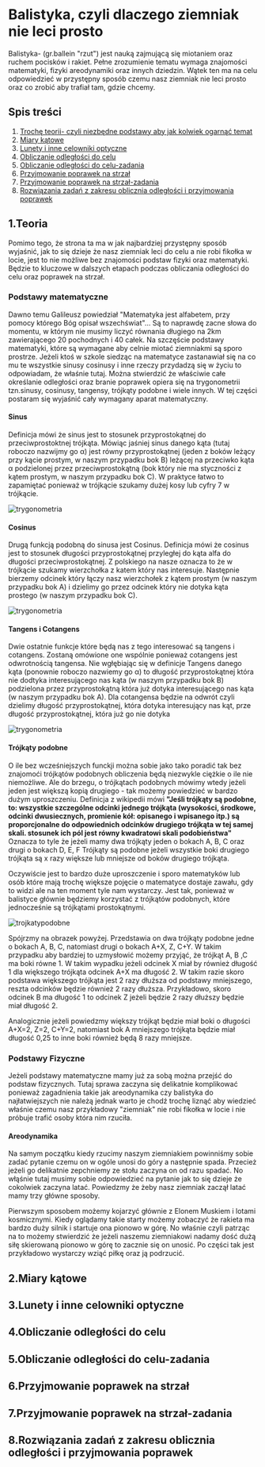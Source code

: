 # Balistyka, czyli dlaczego ziemniak nie leci prosto
Balistyka- (gr.ballein "rzut") jest nauką zajmującą się miotaniem oraz ruchem pocisków i rakiet. Pełne zrozumienie tematu wymaga znajomości matematyki, fizyki areodynamiki oraz innych dziedzin. Wątek ten ma na celu odpowiedzieć w przystępny sposób czemu nasz ziemniak nie leci prosto oraz co zrobić aby trafiał tam, gdzie chcemy.
## Spis treści
1. [Trochę teorii- czyli niezbędne podstawy aby jak kolwiek ogarnąć temat](#1.Teoria)
2. [Miary kątowe](#2.Miary-kątowe)
3. [Lunety i inne celowniki optyczne](#3.Lunety-i-inne-celowniki-optyczne)
4. [Obliczanie odległości do celu](#4.Określanie-odległości-do-celu)
5. [Obliczanie odległości do celu-zadania](#5.Określanie-odległości-do-celu-zadania)
6. [Przyjmowanie poprawek na strzał](#6.Przyjmowanie-poprawek-na-strzał)
7. [Przyjmowanie poprawek na strzał-zadania](#7.Przyjmowanie-poprawek-na-strzał-zadania)
8. [Rozwiązania zadań z zakresu oblicznia odległości i przyjmowania poprawek](#8.Rozwiązania-zadań-z-zakresu-oblicznia-odległości-i-przyjmowania-poprawek)

## 1.Teoria
Pomimo tego, że strona ta ma w jak najbardziej przystępny sposób wyjaśnić, jak to się dzieje że nasz ziemniak leci do celu a nie robi fikołka w locie, jest to nie możliwe bez znajomości podstaw fizyki oraz matematyki. Będzie to kluczowe w dalszych etapach podczas obliczania odległości do celu oraz poprawek na strzał. 
### Podstawy matematyczne 
Dawno temu Galileusz powiedział "Matematyka jest alfabetem, przy pomocy którego Bóg opisał wszechświat"... Są to naprawdę zacne słowa do momentu, w którym nie musimy liczyć równania długiego na 2km zawierającego 20 pochodnych i 40 całek. Na szczęście podstawy matematyki, które są wymagane aby celnie miotać ziemniakmi są sporo prostrze. Jeżeli ktoś w szkole siedząc na matematyce zastanawiał się na co mu te wszystkie sinusy cosinusy i inne rzeczy przydadzą się w życiu to odpowiadam, że właśnie tutaj. Można stwierdzić że właściwie całe określanie odległości oraz branie poprawek opiera się na trygonometrii tzn.sinusy, cosinusy, tangensy, trójkąty podobne i wiele innych. W tej części postaram się wyjaśnić cały wymagany aparat matematyczny.

#### Sinus
Definicja mówi że sinus jest to stosunek przyprostokątnej do przeciwprostoktnej trójkąta. Mówiąc jaśniej sinus danego kąta (tutaj roboczo nazwijmy go α) jest równy przyprostokątnej (jeden z boków leżący przy kącie prostym, w naszym przypadku bok B) leżącej na przeciwko kąta α podzielonej przez przeciwprostokątną (bok który nie ma styczności z kątem prostym, w naszym przypadku bok C). W praktyce łatwo to zapamiętać ponieważ w trójkącie szukamy dużej kosy lub cyfry 7 w trójkącie.

![trygonometria](https://github.com/user-attachments/assets/420d7190-0d6c-4c05-b77c-15bd7b77272b)

#### Cosinus 
Drugą funkcją podobną do sinusa jest Cosinus. Definicja mówi że cosinus jest to stosunek długości przyprostokątnej przyległej do kąta alfa do długości przeciwprostokątnej. Z polskiego na nasze oznacza to że w trójkącie szukamy wierzchołka z katem który nas interesuje. Następnie bierzemy odcinek który łączy nasz wierzchołek z kątem prostym (w naszym przypadku bok A)  i dzielimy go przez odcinek który nie dotyka kąta prostego (w naszym przypadku bok C). 

![trygonometria](https://github.com/user-attachments/assets/fade0c80-6c0a-4943-9078-04481f6eb3a5)

#### Tangens i Cotangens
Dwie ostatnie funkcje które będą nas z tego interesować są tangens i cotangens. Zostaną omówione one wspólnie ponieważ cotangens jest odwrotnością tangensa. Nie wgłębiając się w definicje Tangens danego kąta (ponownie roboczo nazwiemy go α) to długość przyprostokątnej która nie dodtyka interesującego nas kąta (w naszym przypadku bok B) podzielona przez przyprostokątną która już dotyka interesującego nas kąta (w naszym przypadku bok A). Dla cotangensa będzie na odwrót czyli dzielimy długość przyprostokątnej, która dotyka interesujący nas kąt, prze długość przyprostokątnej, która już go nie dotyka

![trygonometria](https://github.com/user-attachments/assets/fade0c80-6c0a-4943-9078-04481f6eb3a5)

#### Trójkąty podobne
O ile bez wcześniejszych funckji można sobie jako tako poradić tak bez znajomoći trójkątów podobnych obliczenia będą niezwykle ciężkie o ile nie niemożliwe. Ale do brzegu, o trójkątach podobnych mówimy wtedy jeżeli jeden jest większą kopią drugiego - tak możemy powiedzieć w bardzo dużym uproszczeniu. Definicja z wikipedii mówi **"Jeśli trójkąty są podobne, to: wszystkie szczególne odcinki jednego trójkąta (wysokości, środkowe, odcinki dwusiecznych, promienie kół: opisanego i wpisanego itp.) są proporcjonalne do odpowiednich odcinków drugiego trójkąta w tej samej skali. stosunek ich pól jest równy kwadratowi skali podobieństwa"** Oznacza to tyle że jeżeli mamy dwa trójkąty jeden o bokach A, B, C oraz drugi o bokach D, E, F Trójkąty są podobne jeżeli wszystkie boki drugiego trójkąta są x razy większe lub mniejsze od boków drugiego trójkąta. 

Oczywiście jest to bardzo duże uproszczenie i sporo matematyków lub osób które mają trochę większe pojęcie o matematyce dostaje zawału, gdy to widzi ale na ten moment tyle nam wystarczy. Jest tak, ponieważ w balistyce głównie będziemy korzystać z trójkątów podobnych, które jednocześnie są trójkątami prostokątnymi.

![trojkatypodobne](https://github.com/user-attachments/assets/8c880a7a-e08f-438f-9b08-9b2bd298ae49)

Spójrzmy na obrazek powyżej. Przedstawia on dwa trójkąty podobne jedne o bokach A, B, C, natomiast drugi o bokach A+X, Z, C+Y. W takim przypadku aby bardziej to uzmysłowić możemy przyjąć, że trójkąt A, B ,C ma boki równe 1. W takim wypadku jeżeli odcinek X miał by również długość 1 dla większego trójkąta odcinek A+X ma długość 2. W takim razie skoro podstawa większego trójkąta jest 2 razy dłuższa od podstawy mniejszego, reszta odcinków będzie również 2 razy dłuższa. Przykładowo, skoro odcinek B ma długość 1 to odcinek Z jeżeli będzie 2 razy dłuższy będzie miał długość 2.

Analogicznie jeżeli powiedzmy większy trójkąt będzie miał boki o długości A+X=2, Z=2, C+Y=2, natomiast bok A mniejszego trójkąta będzie miał długość 0,25 to inne boki również będą 8 razy mniejsze.

### Podstawy Fizyczne 
Jeżeli podstawy matematyczne mamy już za sobą można przejść do podstaw fizycznych. Tutaj sprawa zaczyna się delikatnie komplikować ponieważ zagadnienia takie jak areodynamika czy balistyka do najłatwiejszych nie należą jednak warto je chodź trochę liznąć aby wiedzieć właśnie czemu nasz przykładowy "ziemniak" nie robi fikołka w locie i nie próbuje trafić osoby która nim rzuciła.

#### Areodynamika
Na samym początku kiedy rzucimy naszym ziemniakiem powinniśmy sobie zadać pytanie czemu on w ogóle unosi do góry a następnie spada. Przecież jeżeli go delikatnie zepchniemy ze stołu zaczyna on od razu spadać. No włąśnie tutaj musimy sobie odpowiedzieć na pytanie jak to się dzieje że cokolwiek zaczyna latać. Powiedzmy że żeby nasz ziemniak zaczął latać mamy trzy główne sposoby.

Pierwszym sposobem możemy kojarzyć głównie z Elonem Muskiem i lotami kosmicznymi. Kiedy oglądamy takie starty możemy zobaczyć że rakieta ma bardzo duży silnik i startuje ona pionowo w górę. No właśnie czyli patrząc na to możemy stwierdzić że jeżeli naszemu ziemniakowi nadamy dość dużą siłę skierowaną pionowo w górę to zacznie się on unosić. Po części tak jest przykładowo wystarczy wziąć piłkę oraz ją podrzucić. 

## 2.Miary kątowe




## 3.Lunety i inne celowniki optyczne



## 4.Obliczanie odległości do celu



## 5.Obliczanie odległości do celu-zadania



## 6.Przyjmowanie poprawek na strzał



## 7.Przyjmowanie poprawek na strzał-zadania




## 8.Rozwiązania zadań z zakresu oblicznia odległości i przyjmowania poprawek
